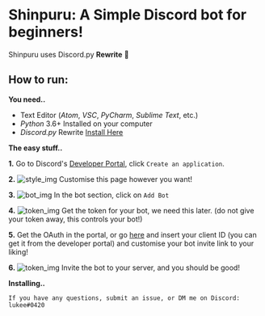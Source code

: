 # Shinpuru: A Simple Discord bot for beginners! 

Shinpuru uses Discord.py **Rewrite** 🎉

## How to run:

**You need..** 
- Text Editor (_Atom_, _VSC_, _PyCharm_, _Sublime Text_, etc.)
- _Python_ 3.6+ Installed on your computer
- _Discord.py_ Rewrite [Install Here](https://github.com/Rapptz/discord.py)


**The easy stuff..**

**1.** Go to Discord's [Developer Portal](https://discordapp.com/developers/applications/), click `Create an application`.

**2.** ![style_img](https://image.ibb.co/hZfFyz/gi.png) Customise this page however you want!

**3.** ![bot_img](https://image.ibb.co/ceb5yz/bt.png) In the bot section, click on `Add Bot`

**4.** ![token_img](https://image.ibb.co/dyNndz/tk.png) Get the token for your bot, we need this later. (do not give your token away, this controls your bot!)

**5.** Get the OAuth in the portal, or go [here](https://discordapi.com/permissions.html#0) and insert your client ID (you can get it from the developer portal) and customise your bot invite link to your liking!

**6.** ![token_img](https://image.ibb.co/hi9Hdz/inv.png) Invite the bot to your server, and you should be good!


**Installing..**














`If you have any questions, submit an issue, or DM me on Discord: lukee#0420`
